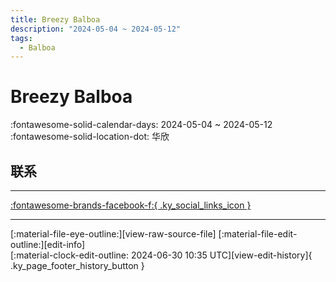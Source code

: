 ```yaml
---
title: Breezy Balboa
description: "2024-05-04 ~ 2024-05-12"
tags:
  - Balboa
---
```


# Breezy Balboa 

:fontawesome-solid-calendar-days: 2024-05-04 ~ 2024-05-12  
:fontawesome-solid-location-dot: 华欣  

## 联系


---

 [:fontawesome-brands-facebook-f:{ .ky_social_links_icon }](https://www.facebook.com/breezybalboacamp)

---

<div class="ky_page_footer" markdown>
<div class="ky_page_footer_trailing" markdown="span">
[:material-file-eye-outline:][view-raw-source-file]
[:material-file-edit-outline:][edit-info]
</div>
<div class="ky_page_footer_leading" markdown="span">
[:material-clock-edit-outline: 2024-06-30 10:35 UTC][view-edit-history]{ .ky_page_footer_history_button }
</div>
</div>

[view-raw-source-file]: https://github.com/swingdance/events/blob/main/2024/th_TH/breezy-balboa-2024.json "查看原始源文件"
[edit-info]: https://github.com/swingdance/events/issues/new?assignees=&labels=update+event&projects=&template=03-update_entity.yml&title=Update%20Event%3A%202024%2Fth_TH%20%E2%80%A2%20Breezy%20Balboa&region=th_TH&year=2024&id=breezy-balboa-2024&name=Breezy%20Balboa&org_id= "编辑信息"

[view-edit-history]: https://github.com/swingdance/events/commits/main/2024/th_TH/breezy-balboa-2024.json "查看编辑历史"
